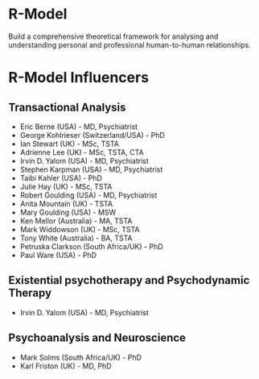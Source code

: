 # R-Model
Build a comprehensive theoretical framework for analysing and understanding personal and professional human-to-human relationships.



# R-Model Influencers
## Transactional Analysis
* Eric Berne (USA) - MD, Psychiatrist
* George Kohlrieser (Switzerland/USA) - PhD
* Ian Stewart (UK) - MSc, TSTA
* Adrienne Lee (UK) - MSc, TSTA, CTA
* Irvin D. Yalom (USA) - MD, Psychiatrist
* Stephen Karpman (USA) - MD, Psychiatrist
* Taibi Kahler (USA) - PhD
* Julie Hay (UK) - MSc, TSTA
* Robert Goulding (USA) - MD, Psychiatrist
* Anita Mountain (UK) - TSTA
* Mary Goulding (USA) - MSW
* Ken Mellor (Australia) - MA, TSTA
* Mark Widdowson (UK) - MSc, TSTA
* Tony White (Australia) - BA, TSTA
* Petruska Clarkson (South Africa/UK) - PhD
* Paul Ware (USA) - PhD

## Existential psychotherapy and Psychodynamic Therapy
* Irvin D. Yalom (USA) - MD, Psychiatrist

## Psychoanalysis and Neuroscience
* Mark Solms (South Africa/UK) - PhD
* Karl Friston (UK) - MD, PhD

